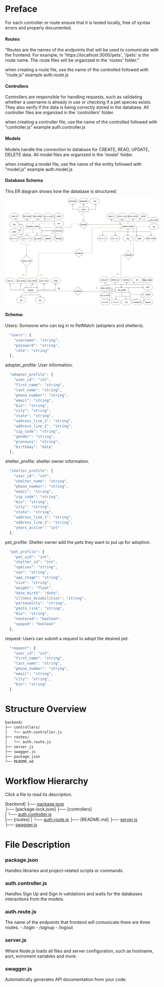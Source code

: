 # Preface

For each controller or route ensure that it is tested locally, free of syntax errors and properly documented.

#### Routes

"Routes are the names of the endpoints that will be used to comunicate with the frontend. For example, in 'https://localhost:3000/pets', '/pets' is the route name. The route files will be organized in the 'routes' folder."

when creating a route file, use the name of the controlled followed with "route.js" example auth.route.js

#### Controllers

Controllers are responsible for handling requests, such as validating whether a username is already in use or checking if a pet species exists. They also verify if the data is being correctly stored in the database. All controller files are organized in the 'controllers' folder.

when creating a controller file, use the name of the controlled followed with "controller.js" example auth.controller.js

#### Models

Models handle the connection to database for CREATE, READ, UPDATE, DELETE data. All model files are organized in the 'model' folder.

when creating a model file, use the name of the entity followed with "model.js" example auth.model.js


#### Database Schema

This ER diagram shows how the database is structured:

![Database Schema](https://raw.githubusercontent.com/freeCodeCamp-2025-Summer-Hackathon/yellow-packet/refs/heads/main/doc/Database_diagram.jpg)

#### Schema:

Users: Someone who can log in to PetMatch (adopters and shelters).

```javascript
  "users": {
    "username": "string",
    "password": "string",
    "role": "string"
  },
```

adopter_profile: User information.

```javascript
  "adopter_profile": {
    "user_id": "int",
    "first_name": "string",
    "last_name": "string",
    "phone_number": "string",
    "email": "string",
    "bio": "string",
    "city": "string",
    "state": "string",
    "address_line_1": "string",
    "address_line_2": "string",
    "zip_code": "string",
    "gender": "string",
    "pronouns": "string",
    "birthday": "date"
  },
```

shelter_profile: shelter owner information.

```javascript
  "shelter_profile": {
    "user_id": "int",
    "shelter_name": "string",
    "phone_number": "string",
    "email": "string",
    "zip_code": "string",
    "bio": "string",
    "city": "string",
    "state": "string",
    "address_line_1": "string",
    "address_line_2": "string",
    "years_active": "int"
  },
```

pet_profile: Shelter owner add the pets they want to put up for adoption.

```javascript
  "pet_profile": {
    "pet_uid": "int",
    "shelter_id": "int",
    "species": "string",
    "sex": "string",
    "age_stage": "string",
    "size": "string",
    "weight": "float",
    "date_birth": "date",
    "illness_disabilities": "string",
    "personality": "string",
    "photo_link": "string",
    "bio": "string",
    "neutered": "boolean",
    "spayed": "boolean"
  },
```

request: Users can submit a request to adopt the desired pet.

```javascript
  "request": {
    "user_id": "int",
    "first_name": "string",
    "last_name": "string",
    "phone_number": "string",
    "email": "string",
    "city": "string",
    "bio": "string"
  }
```

# Structure Overview

```
backend/
├── controllers/
│   └── auth.controller.js
├── routes/
│   └── auth.route.js
├── server.js
├── swagger.js
├── package.json         
└── README.md      
```

# Workflow Hierarchy


Click a file to read its description.

[backend]
├── [package.json](#packagejson)  
├── [package-lock.json]
├── [controllers]  
|   └── [auth.controller.js](#authcontrollerjs)  
|── [routes]
|   └── [auth.route.js](#authroutejs)
├── [README.md] 
├── [server.js](#serverjs)  
├── [swagger.js](#swaggerjs)


# File Description

### package.json
Handles libraries and project-related scripts or commands.

### auth.controller.js
Handles Sign Up and Sign In validations and waits for the databases interactions from the models.

### auth.route.js
The name of the endpoints that frontend will comunicate there are three routes.
    - /login
    - /signup
    - /logout

### server.js
Where Node.js loads all files and server configuration, such as hostname, port, eviroment variables and more.

### swagger.js
Automatically generates API documentation from your code.